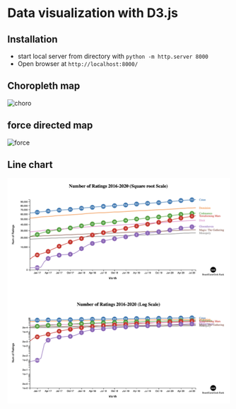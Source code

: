 # Data visualization with D3.js
## Installation
- start local server from directory with `python -m http.server 8000`
- Open browser at `http://localhost:8000/`

## Choropleth map
![choro](images/choro.gif)

## force directed map
![force](images/force.gif)

## Line chart
![line](images/line.png)